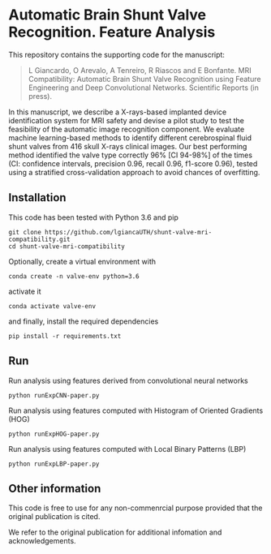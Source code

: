 # Automatic Brain Shunt Valve Recognition. Feature Analysis

This repository contains the supporting code for the manuscript:


>L Giancardo, O Arevalo, A Tenreiro, R Riascos and E Bonfante. MRI Compatibility: Automatic Brain Shunt Valve Recognition using Feature Engineering and Deep Convolutional Networks. Scientific Reports (in press).


In this manuscript, we describe a X-rays-based implanted device identification system for MRI safety and devise a pilot study to test the feasibility of the automatic image recognition component. We evaluate machine learning-based methods to identify different cerebrospinal fluid shunt valves from 416 skull X-rays clinical images. Our best performing method identified the valve type correctly 96% [CI 94-98%] of the times (CI: confidence intervals, precision 0.96, recall 0.96, f1-score 0.96), tested using a stratified cross-validation approach to avoid chances of overfitting.

## Installation
This code has been tested with Python 3.6 and pip 

```
git clone https://github.com/lgiancaUTH/shunt-valve-mri-compatibility.git
cd shunt-valve-mri-compatibility
```
Optionally, create a virtual environment with
```
conda create -n valve-env python=3.6 
```
activate it
```
conda activate valve-env
```

and finally, install the required dependencies
```
pip install -r requirements.txt
```

## Run
Run analysis using features derived from convolutional neural networks  
```
python runExpCNN-paper.py
```
Run analysis using features computed with Histogram of Oriented Gradients (HOG)  
```
python runExpHOG-paper.py
```
Run analysis using features computed with Local Binary Patterns (LBP)  
```
python runExpLBP-paper.py
```
## Other information
This code is free to use for any non-commenrcial purpose provided that the original publication is cited. 

We refer to the original publication for additional infomation and acknowledgements.